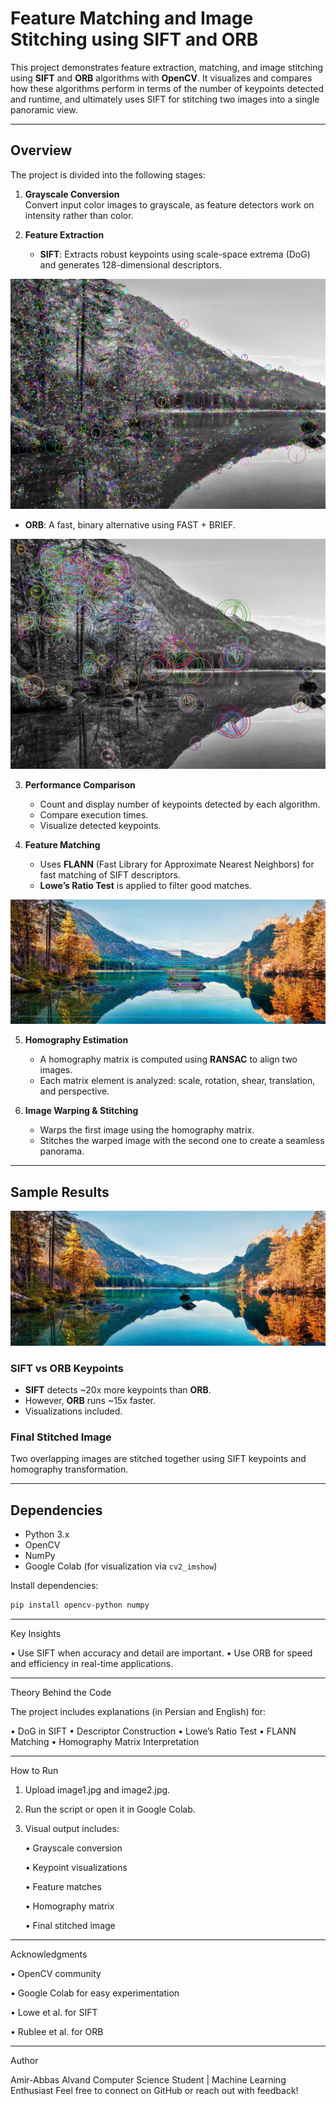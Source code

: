 #  Feature Matching and Image Stitching using SIFT and ORB

This project demonstrates feature extraction, matching, and image stitching using **SIFT** and **ORB** algorithms with **OpenCV**. It visualizes and compares how these algorithms perform in terms of the number of keypoints detected and runtime, and ultimately uses SIFT for stitching two images into a single panoramic view.

---

##  Overview

The project is divided into the following stages:

1. **Grayscale Conversion**  
   Convert input color images to grayscale, as feature detectors work on intensity rather than color.

2. **Feature Extraction**  
   - **SIFT**: Extracts robust keypoints using scale-space extrema (DoG) and generates 128-dimensional descriptors.
     
![SIFT Keypoints](images/SIFT_keypoints.png)

   - **ORB**: A fast, binary alternative using FAST + BRIEF.
     
![ORB Keypoints](images/ORB_keypoints.png) 

3. **Performance Comparison**  
   - Count and display number of keypoints detected by each algorithm.  
   - Compare execution times.  
   - Visualize detected keypoints.

4. **Feature Matching**  
   - Uses **FLANN** (Fast Library for Approximate Nearest Neighbors) for fast matching of SIFT descriptors.  
   - **Lowe’s Ratio Test** is applied to filter good matches.

![Feature Matching](images/Feature_Matching.png) 
     

5. **Homography Estimation**  
   - A homography matrix is computed using **RANSAC** to align two images.  
   - Each matrix element is analyzed: scale, rotation, shear, translation, and perspective.

6. **Image Warping & Stitching**  
   - Warps the first image using the homography matrix.  
   - Stitches the warped image with the second one to create a seamless panorama.

---

##  Sample Results

![Result](images/Final_stiched_image.png) 

###  SIFT vs ORB Keypoints

- **SIFT** detects ~20x more keypoints than **ORB**.
- However, **ORB** runs ~15x faster.
- Visualizations included.

###  Final Stitched Image

Two overlapping images are stitched together using SIFT keypoints and homography transformation.

---

##  Dependencies

- Python 3.x
- OpenCV
- NumPy
- Google Colab (for visualization via `cv2_imshow`)

Install dependencies:
```bash
pip install opencv-python numpy
```
---

Key Insights

•	Use SIFT when accuracy and detail are important.
•	Use ORB for speed and efficiency in real-time applications.

---

Theory Behind the Code

The project includes explanations (in Persian and English) for:

•	DoG in SIFT
•	Descriptor Construction
•	Lowe’s Ratio Test
•	FLANN Matching
•	Homography Matrix Interpretation

---

 How to Run
 
1.	Upload image1.jpg and image2.jpg.
2.	Run the script or open it in Google Colab.
3.	Visual output includes:
   
	•	Grayscale conversion

   	•	Keypoint visualizations

  	•	Feature matches

  	•	Homography matrix

  	•	Final stitched image


---

Acknowledgments

•	OpenCV community

•	Google Colab for easy experimentation

•	Lowe et al. for SIFT

•	Rublee et al. for ORB

---

Author

Amir-Abbas Alvand
Computer Science Student | Machine Learning Enthusiast
Feel free to connect on GitHub or reach out with feedback!
